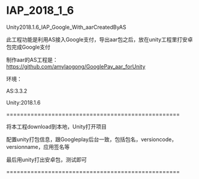 # IAP_2018_1_6
 Unity2018.1.6_IAP_Google_With_aarCreatedByAS


此工程功能是利用AS接入Google支付，导出aar包之后，放在unity工程里打安卓包完成Google支付

制作aar的AS工程是：https://github.com/amylaogong/GooglePay_aar_forUnity

环境：

AS:3.3.2

Unity:2018.1.6



==================================================

将本工程download到本地，Unity打开项目


配置unity打包信息，跟Googleplay后台一致，包括包名，versioncode，versionname，应用签名等


最后用unity打出安卓包，测试即可



==================================================







